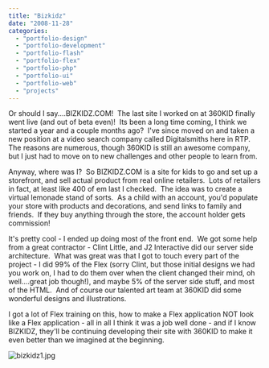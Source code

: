 ```yaml
---
title: "Bizkidz"
date: "2008-11-28"
categories:
  - "portfolio-design"
  - "portfolio-development"
  - "portfolio-flash"
  - "portfolio-flex"
  - "portfolio-php"
  - "portfolio-ui"
  - "portfolio-web"
  - "projects"
---
```


Or should I say....BIZKIDZ.COM!  The last site I worked on at 360KID finally went live (and out of beta even)!  Its been a long time coming, I think we started a year and a couple months ago?  I've since moved on and taken a new position at a video search company called Digitalsmiths here in RTP.  The reasons are numerous, though 360KID is still an awesome company, but I just had to move on to new challenges and other people to learn from.

Anyway, where was I?  So BIZKIDZ.COM is a site for kids to go and set up a storefront, and sell actual product from real online retailers.  Lots of retailers in fact, at least like 400 of em last I checked.  The idea was to create a virtual lemonade stand of sorts.  As a child with an account, you'd populate your store with products and decorations, and send links to family and friends.  If they buy anything through the store, the account holder gets commission!

It's pretty cool - I ended up doing most of the front end.  We got some help from a great contractor - Clint Little, and J2 Interactive did our server side architecture.  What was great was that I got to touch every part of the project - I did 99% of the Flex (sorry Clint, but those initial designs we had you work on, I had to do them over when the client changed their mind, oh well....great job though!), and maybe 5% of the server side stuff, and most of the HTML.  And of course our talented art team at 360KID did some wonderful designs and illustrations.

I got a lot of Flex training on this, how to make a Flex application NOT look like a Flex application - all in all I think it was a job well done - and if I know BIZKIDZ, they'll be continuing developing their site with 360KID to make it even better than we imagined at the beginning.

![bizkidz1.jpg](https://d2ypg8o05lff0b.cloudfront.net/wp-content/uploads/2008/11/bizkidz1.jpg)

